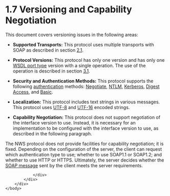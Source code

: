 <html dir="LTR" xmlns:mshelp="http://msdn.microsoft.com/mshelp" xmlns:ddue="http://ddue.schemas.microsoft.com/authoring/2003/5" xmlns:xlink="http://www.w3.org/1999/xlink" xmlns:tool="http://www.microsoft.com/tooltip">
    <head>
        <meta http-equiv="Content-Type" content="text/html; CHARSET=utf-8"></meta>
        <meta name="save" content="history"></meta>
        <title>1.7 Versioning and Capability Negotiation</title>
        <xml>
            <mshelp:toctitle title="1.7 Versioning and Capability Negotiation"></mshelp:toctitle>
            <mshelp:rltitle title="[MS-SSNWS]: Versioning and Capability Negotiation"></mshelp:rltitle>
            <mshelp:keyword index="A" term="d98fb05e-5b5b-4d60-8034-2d111049ae9e"></mshelp:keyword>
            <mshelp:attr name="DCSext.ContentType" value="open specification"></mshelp:attr>
            <mshelp:attr name="AssetID" value="d98fb05e-5b5b-4d60-8034-2d111049ae9e"></mshelp:attr>
            <mshelp:attr name="TopicType" value="kbRef"></mshelp:attr>
            <mshelp:attr name="DCSext.Title" value="[MS-SSNWS]: Versioning and Capability Negotiation" />
        </xml>
    </head>
    <body>
        <div id="header">
            <h1 class="heading">1.7 Versioning and Capability Negotiation</h1>
        </div>
        <div id="mainSection">
            <div id="mainBody">
                <div id="allHistory" class="saveHistory"></div>
                <div id="sectionSection0" class="section" name="collapseableSection">
                    

<p>This document covers versioning issues in the following
areas:</p>

<ul><li><p><span><span> 
</span></span><b>Supported Transports:</b> This protocol uses multiple
transports with SOAP as described in section <a href="e8f41ce4-6167-4a7d-a224-653e6f45af17.htm">2.1</a>.</p>

</li><li><p><span><span> 
</span></span><b>Protocol Versions:</b> This protocol has only one version and
has only one <a href="4baedaec-b5a7-4176-be88-e1cec659ab8c.htm#gt_61056d88-e7ee-4cea-8dcd-80a9ef5db083">WSDL port type</a>
version with a single operation. The use of the operation is described in
section <a href="2dd0a8e1-5ab8-4b89-b56d-5e2775bbd6d3.htm">3.1</a>.</p>

</li><li><p><span><span> 
</span></span><b>Security and Authentication Methods:</b> This protocol
supports the following <a href="4baedaec-b5a7-4176-be88-e1cec659ab8c.htm#gt_8e961bf0-95ba-4f58-9034-b67ccb27f317">authentication</a>
methods: <a href="4baedaec-b5a7-4176-be88-e1cec659ab8c.htm#gt_5c2c313d-f7b8-4080-aa88-d383bc13a93a">Negotiate</a>, <a href="4baedaec-b5a7-4176-be88-e1cec659ab8c.htm#gt_fff710f9-e3d1-4991-99a2-009768d57585">NTLM</a>, <a href="4baedaec-b5a7-4176-be88-e1cec659ab8c.htm#gt_d6a282ce-b1da-41e1-b05a-22f777a5c1fe">Kerberos</a>, <a href="4baedaec-b5a7-4176-be88-e1cec659ab8c.htm#gt_2df17764-8b5c-49f9-b242-08613a2ed0bb">Digest Access</a>, and <a href="4baedaec-b5a7-4176-be88-e1cec659ab8c.htm#gt_648a4ade-ef54-445a-aaa5-c6883b33b20d">Basic</a>.</p>

</li><li><p><span><span> 
</span></span><b>Localization:</b> This protocol includes text strings in
various messages. This protocol uses <a href="4baedaec-b5a7-4176-be88-e1cec659ab8c.htm#gt_409411c4-b4ed-4ab6-b0ee-6d7815f85a35">UTF-8</a> and <a href="4baedaec-b5a7-4176-be88-e1cec659ab8c.htm#gt_4c9eef52-69d4-43e7-ac04-ff1fe43a94fb">UTF-16</a> encoded strings.</p>

</li><li><p><span><span> 
</span></span><b>Capability Negotiation:</b> This protocol does not support
negotiation of the interface version to use. Instead, it is necessary for an
implementation to be configured with the interface version to use, as described
in the following paragraph.</p>

</li></ul><p>The NWS protocol does not provide facilities for capability
negotiation; it is fixed. Depending on the configuration of the server, the
client can request which authentication type to use; whether to use SOAP1.1 or
SOAP1.2; and whether to use HTTP or HTTPS. Ultimately, the server decides
whether the <a href="4baedaec-b5a7-4176-be88-e1cec659ab8c.htm#gt_96185df3-4677-478c-b239-f72fcf514c59">SOAP message</a>
sent by the client meets the server requirements.</p>


                </div>
            </div>
        </div>
    </body>
</html>